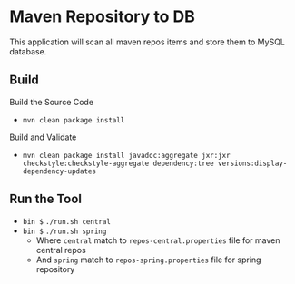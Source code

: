 # Maven Repository to DB

This application will scan all maven repos items and store them to MySQL database.

## Build

Build the Source Code
* `mvn clean package install`

Build and Validate
* `mvn clean package install javadoc:aggregate jxr:jxr checkstyle:checkstyle-aggregate dependency:tree versions:display-dependency-updates`

## Run the Tool

* `bin $` `./run.sh central`
* `bin $` `./run.sh spring`
  * Where `central` match to `repos-central.properties` file for maven central repos
  * And `spring` match to `repos-spring.properties` file for spring repository
